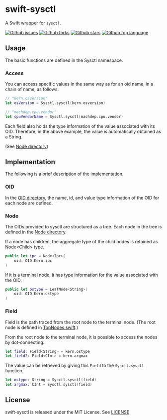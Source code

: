 # swift-sysctl

A Swift wrapper for `sysctl`.

<!-- # Badges -->

[![Github issues](https://img.shields.io/github/issues/p-x9/swift-sysctl)](https://github.com/p-x9/swift-sysctl/issues)
[![Github forks](https://img.shields.io/github/forks/p-x9/swift-sysctl)](https://github.com/p-x9/swift-sysctl/network/members)
[![Github stars](https://img.shields.io/github/stars/p-x9/swift-sysctl)](https://github.com/p-x9/swift-sysctl/stargazers)
[![Github top language](https://img.shields.io/github/languages/top/p-x9/swift-sysctl)](https://github.com/p-x9/swift-sysctl/)

## Usage

The basic functions are defined in the Sysctl namespace.

### Access

You can access specific values in the same way as for an oid name, in a chain of name, as follows:

```swift
// "kern.osversion"
let osVersion = Sysctl.sysctl(kern.osversion)

// "machdep.cpu.vendor"
let cpuVendorName = Sysctl.sysctl(machdep.cpu.vendor)
```

Each field also holds the type information of the value associated with its OID.
Therefore, in the above example, the value is automatically obtained as a String.

(See [Node directory](./Sources/SwiftSysctl/Node/))

## Implementation

The following is a brief description of the implementation.

### OID

In the [OID directory](./Sources/SwiftSysctl/Node/), the name, id, and value type information of the OID for each node are defined.

### Node

The OIDs provided to sysctl are structured as a tree.
Each node in the tree is defined in the [Node directory](./Sources/SwiftSysctl/Node/).

If a node has children, the aggregate type of the child nodes is retained as Node\<Child\> type.

```swift
public let ipc = Node<Ipc>(
    oid: OID.Kern.ipc
)
```

If it is a terminal node, it has type information for the value associated with the OID.

```swift
public let ostype = LeafNode<String>(
    oid: OID.Kern.ostype
)
```

### Field

Field is the path traced from the root node to the terminal node.
(The root node is defined in [TopNodes.swift](./Sources/SwiftSysctl/TopNodes.swift).)

From the root node to the terminal node, it is possible to access the nodes by dot-connecting.

```swift
let field: Field<String> = kern.ostype
let field2: Field<CInt> = kern.argmax
```

The value can be retrieved by giving this `Field` to the `Sysctl.sysctl` function.

```swift
let ostype: String = Sysctl.sysctl(field)
let argmax: CInt = Sysctl.sysctl(field)
```

## License

swift-sysctl is released under the MIT License. See [LICENSE](./LICENSE)
